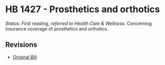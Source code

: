 # HB 1427 - Prosthetics and orthotics
*Status: First reading, referred to Health Care & Wellness.*
Concerning insurance coverage of prosthetics and orthotics.

## Revisions
* [Original Bill](1/)